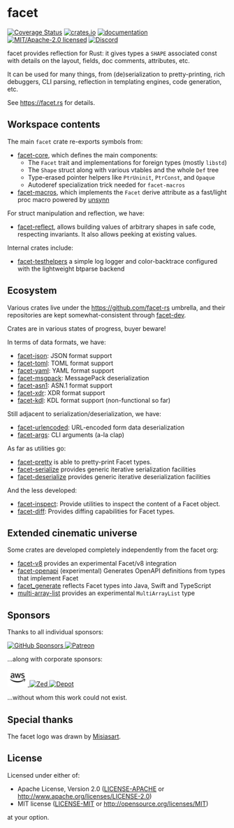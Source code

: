 # facet

[![Coverage Status](https://coveralls.io/repos/github/facet-rs/facet/badge.svg?branch=main)](https://coveralls.io/github/facet-rs/facet?branch=main)
[![crates.io](https://img.shields.io/crates/v/facet.svg)](https://crates.io/crates/facet)
[![documentation](https://docs.rs/facet/badge.svg)](https://docs.rs/facet)
[![MIT/Apache-2.0 licensed](https://img.shields.io/crates/l/facet.svg)](./LICENSE)
[![Discord](https://img.shields.io/discord/1379550208551026748?logo=discord&label=discord)](https://discord.gg/JhD7CwCJ8F)


facet provides reflection for Rust: it gives types a `SHAPE` associated
const with details on the layout, fields, doc comments, attributes, etc.

It can be used for many things, from (de)serialization to pretty-printing,
rich debuggers, CLI parsing, reflection in templating engines, code
generation, etc.

See <https://facet.rs> for details.

## Workspace contents

The main `facet` crate re-exports symbols from:

- [facet-core](https://github.com/facet-rs/facet/tree/main/facet-core), which defines the main components:
  - The `Facet` trait and implementations for foreign types (mostly `libstd`)
  - The `Shape` struct along with various vtables and the whole `Def` tree
  - Type-erased pointer helpers like `PtrUninit`, `PtrConst`, and `Opaque`
  - Autoderef specialization trick needed for `facet-macros`
- [facet-macros](https://github.com/facet-rs/facet/tree/main/facet-macros), which implements the `Facet` derive attribute as a fast/light proc macro powered by [unsynn](https://docs.rs/unsynn)

For struct manipulation and reflection, we have:

- [facet-reflect](https://github.com/facet-rs/facet/tree/main/facet-reflect),
  allows building values of arbitrary shapes in safe code, respecting invariants.
  It also allows peeking at existing values.

Internal crates include:

- [facet-testhelpers](https://github.com/facet-rs/facet/tree/main/facet-testhelpers) a simple log logger and color-backtrace configured with the lightweight btparse backend

## Ecosystem

Various crates live under the <https://github.com/facet-rs> umbrella, and their
repositories are kept somewhat-consistent through [facet-dev](https://github.com/facet-rs/facet-dev).

Crates are in various states of progress, buyer beware!

In terms of data formats, we have:

- [facet-json](https://github.com/facet-rs/facet-json): JSON format support
- [facet-toml](https://github.com/facet-rs/facet-toml): TOML format support
- [facet-yaml](https://github.com/facet-rs/facet-yaml): YAML format support
- [facet-msgpack](https://github.com/facet-rs/facet-msgpack): MessagePack deserialization
- [facet-asn1](https://github.com/facet-rs/facet-asn1): ASN.1 format support
- [facet-xdr](https://github.com/facet-rs/facet-xdr): XDR format support
- [facet-kdl](https://github.com/facet-rs/facet-kdl): KDL format support (non-functional so far)

Still adjacent to serialization/deserialization, we have:

- [facet-urlencoded](https://github.com/facet-rs/facet-urlencoded): URL-encoded form data deserialization
- [facet-args](https://github.com/facet-rs/facet-args): CLI arguments (a-la clap)

As far as utilities go:

- [facet-pretty](https://github.com/facet-rs/facet-pretty) is able to pretty-print Facet types.
- [facet-serialize](https://github.com/facet-rs/facet-serialize) provides generic iterative serialization facilities
- [facet-deserialize](https://github.com/facet-rs/facet-deserialize) provides generic iterative deserialization facilities

And the less developed:

- [facet-inspect](https://github.com/facet-rs/facet-inspect): Provide utilities to inspect the content of a Facet object.
- [facet-diff](https://github.com/facet-rs/facet-diff): Provides diffing capabilities for Facet types.

## Extended cinematic universe

Some crates are developed completely independently from the facet org:

- [facet-v8](https://github.com/simonask/facet-v8) provides an experimental Facet/v8 integration
- [facet-openapi](https://github.com/ThouCheese/facet-openapi) (experimental) Generates OpenAPI definitions from types that implement Facet
- [facet_generate](https://github.com/redbadger/facet-generate) reflects Facet types into Java, Swift and TypeScript
- [multi-array-list](https://lib.rs/crates/multi-array-list) provides an experimental `MultiArrayList` type

## Sponsors

Thanks to all individual sponsors:

<p> <a href="https://github.com/sponsors/fasterthanlime">
<picture>
<source media="(prefers-color-scheme: dark)" srcset="https://github.com/facet-rs/facet/raw/main/static/sponsors-v3/github-dark.svg">
<img src="https://github.com/facet-rs/facet/raw/main/static/sponsors-v3/github-light.svg" height="40" alt="GitHub Sponsors">
</picture>
</a> <a href="https://patreon.com/fasterthanlime">
    <picture>
    <source media="(prefers-color-scheme: dark)" srcset="https://github.com/facet-rs/facet/raw/main/static/sponsors-v3/patreon-dark.svg">
    <img src="https://github.com/facet-rs/facet/raw/main/static/sponsors-v3/patreon-light.svg" height="40" alt="Patreon">
    </picture>
</a> </p>

...along with corporate sponsors:

<p> <a href="https://aws.amazon.com">
<picture>
<source media="(prefers-color-scheme: dark)" srcset="https://github.com/facet-rs/facet/raw/main/static/sponsors-v3/aws-dark.svg">
<img src="https://github.com/facet-rs/facet/raw/main/static/sponsors-v3/aws-light.svg" height="40" alt="AWS">
</picture>
</a> <a href="https://zed.dev">
<picture>
<source media="(prefers-color-scheme: dark)" srcset="https://github.com/facet-rs/facet/raw/main/static/sponsors-v3/zed-dark.svg">
<img src="https://github.com/facet-rs/facet/raw/main/static/sponsors-v3/zed-light.svg" height="40" alt="Zed">
</picture>
</a> <a href="https://depot.dev?utm_source=facet">
<picture>
<source media="(prefers-color-scheme: dark)" srcset="https://github.com/facet-rs/facet/raw/main/static/sponsors-v3/depot-dark.svg">
<img src="https://github.com/facet-rs/facet/raw/main/static/sponsors-v3/depot-light.svg" height="40" alt="Depot">
</picture>
</a> </p>

...without whom this work could not exist.

## Special thanks

The facet logo was drawn by [Misiasart](https://misiasart.com/).

## License

Licensed under either of:

- Apache License, Version 2.0 ([LICENSE-APACHE](https://github.com/facet-rs/facet/blob/main/LICENSE-APACHE) or <http://www.apache.org/licenses/LICENSE-2.0>)
- MIT license ([LICENSE-MIT](https://github.com/facet-rs/facet/blob/main/LICENSE-MIT) or <http://opensource.org/licenses/MIT>)

at your option.
